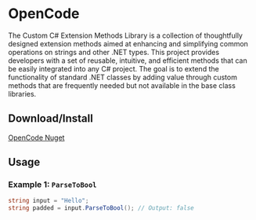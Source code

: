 # OpenCode

The Custom C# Extension Methods Library is a collection of thoughtfully designed extension methods aimed at enhancing and simplifying common operations on strings and other .NET types. This project provides developers with a set of reusable, intuitive, and efficient methods that can be easily integrated into any C# project. The goal is to extend the functionality of standard .NET classes by adding value through custom methods that are frequently needed but not available in the base class libraries.


## Download/Install

[OpenCode Nuget](https://www.nuget.org/packages/OpenCode/)

## Usage

### Example 1: `ParseToBool`
```csharp
string input = "Hello";
string padded = input.ParseToBool(); // Output: false
